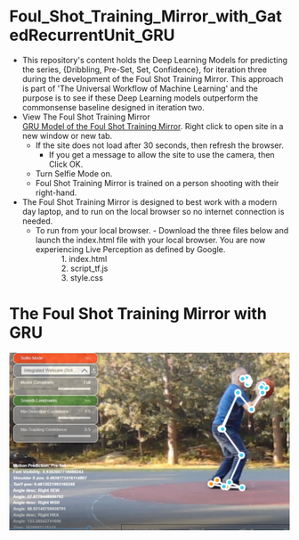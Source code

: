 # Foul_Shot_Training_Mirror_with_GatedRecurrentUnit_GRU
- This repository's content holds the Deep Learning Models for predicting the series, {Dribbling, Pre-Set, Set, Confidence}, for iteration three during the development of the Foul Shot Training Mirror. This approach is part of 'The Universal Workflow of Machine Learning' and the purpose is to see if these Deep Learning models outperform the commonsense baseline designed in iteration two.  
- View The Foul Shot Training Mirror  
    [GRU Model of the Foul Shot Training Mirror](https://foul-shot-training-mirror-with-gated-recurrent-unit-gru.netlify.app).  Right click to open site in a new window or new tab.
    - If the site does not load after 30 seconds, then refresh the browser.
        - If you get a message to allow the site to use the camera, then Click OK.
    - Turn Selfie Mode on.  
    - Foul Shot Training Mirror is trained on a person shooting with their right-hand.
- The Foul Shot Training Mirror is designed to best work with a modern day laptop, and to run on the local browser so no internet connection is needed.
    - To run from your local browser.
          - Download the three files below and launch the index.html file with your local browser.  You are now experiencing Live Perception as defined by Google.  
                 &emsp;&emsp;&emsp; 1.  index.html  
                 &emsp;&emsp;&emsp; 2.  script_tf.js  
                 &emsp;&emsp;&emsp; 3.  style.css
                 
 # The Foul Shot Training Mirror with GRU
  ![Training Mirror](https://github.com/Z-App-Xpert/PersonalFoulShotTrainingMirror_With_DNNsAndMachineLearning/blob/main/Images/FoulShotTrainingMirror_ImageTwo.png?raw=true)

 

